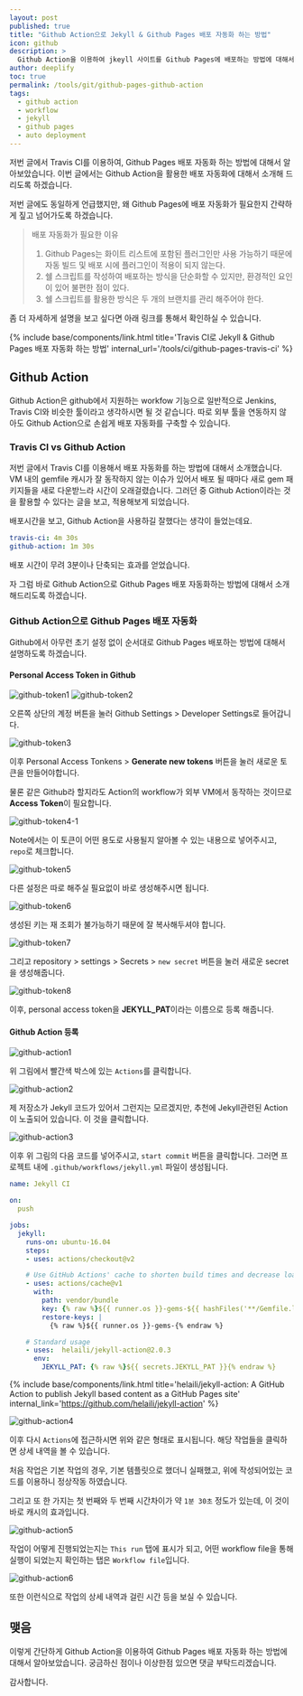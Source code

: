 ```yaml
---
layout: post
published: true
title: "Github Action으로 Jekyll & Github Pages 배포 자동화 하는 방법"
icon: github
description: >
  Github Action을 이용하여 jkeyll 사이트를 Github Pages에 배포하는 방법에 대해서 소개해드립니다.
author: deeplify
toc: true
permalink: /tools/git/github-pages-github-action
tags:
  - github action
  - workflow
  - jekyll
  - github pages
  - auto deployment
---
```


저번 글에서 Travis CI를 이용하여, Github Pages 배포 자동화 하는 방법에 대해서 알아보았습니다. 이번 글에서는 Github Action을 활용한 배포 자동화에 대해서 소개해 드리도록 하겠습니다.

저번 글에도 동일하게 언급했지만, 왜 Github Pages에 배포 자동화가 필요한지 간략하게 짚고 넘어가도록 하겠습니다.

> 배포 자동화가 필요한 이유
> 1. Github Pages는 화이트 리스트에 포함된 플러그인만 사용 가능하기 때문에 자동 빌드 및 배포 시에 플러그인이 적용이 되지 않는다.
> 2. 쉘 스크립트를 작성하여 배포하는 방식을 단순화할 수 있지만, 환경적인 요인이 있어 불편한 점이 있다.
> 3. 쉘 스크립트를 활용한 방식은 두 개의 브랜치를 관리 해주어야 한다.

좀 더 자세하게 설명을 보고 싶다면 아래 링크를 통해서 확인하실 수 있습니다.

{% include base/components/link.html title='Travis CI로 Jekyll & Github Pages 배포 자동화 하는 방법' internal_url='/tools/ci/github-pages-travis-ci' %}

## Github Action

Github Action은 github에서 지원하는 workfow 기능으로 일반적으로 Jenkins, Travis CI와 비슷한 툴이라고 생각하시면 될 것 같습니다. 따로 외부 툴을 연동하지 않아도 Github Action으로 손쉽게 배포 자동화를 구축할 수 있습니다.

### Travis CI vs Github Action

저번 글에서 Travis CI를 이용해서 배포 자동화를 하는 방법에 대해서 소개했습니다. VM 내의 gemfile 캐시가 잘 동작하지 않는 이슈가 있어서 배포 될 때마다 새로 gem 패키지들을 새로 다운받느라 시간이 오래걸렸습니다. 그러던 중 Github Action이라는 것을 활용할 수 있다는 글을 보고, 적용해보게 되었습니다.

배포시간을 보고, Github Action을 사용하길 잘했다는 생각이 들었는데요.

```yml
travis-ci: 4m 30s
github-action: 1m 30s
```

배포 시간이 무려 3분이나 단축되는 효과를 얻었습니다.

자 그럼 바로 Github Action으로 Github Pages 배포 자동화하는 방법에 대해서 소개해드리도록 하겠습니다.

### Github Action으로 Github Pages 배포 자동화

Github에서 아무런 초기 설정 없이 순서대로 Github Pages 배포하는 방법에 대해서 설명하도록 하겠습니다.

#### Personal Access Token in Github

![github-token1](/assets/images/github-token1.png)
![github-token2](/assets/images/github-token2.png)

오른쪽 상단의 계정 버튼을 눌러 Github  Settings > Developer Settings로 들어갑니다.

![github-token3](/assets/images/github-token3.png)

이후 Personal Access Tonkens > **Generate new tokens** 버튼을 눌러 새로운 토큰을 만들어야합니다.

물론 같은 Github라 할지라도 Action의 workflow가 외부 VM에서 동작하는 것이므로 **Access Token**이 필요합니다.

![github-token4-1](/assets/images/github-token4-1.png)

Note에서는 이 토큰이 어떤 용도로 사용될지 알아볼 수 있는 내용으로 넣어주시고, `repo`로 체크합니다.

![github-token5](/assets/images/github-token5.png)

다른 설정은 따로 해주실 필요없이 바로 생성해주시면 됩니다.

![github-token6](/assets/images/github-token6.png)

생성된 키는 재 조회가 불가능하기 때문에 잘 복사해두셔야 합니다.

![github-token7](/assets/images/github-token7.png)

그리고 repository > settings > Secrets > `new secret` 버튼을 눌러 새로운 secret을 생성해줍니다.

![github-token8](/assets/images/github-token8.png)

이후, personal access token을 **JEKYLL_PAT**이라는 이름으로 등록 해줍니다.

#### Github Action 등록

![github-action1](/assets/images/github-action1.png)

위 그림에서 빨간색 박스에 있는 `Actions`를 클릭합니다.

![github-action2](/assets/images/github-action2.png)

제 저장소가 Jekyll 코드가 있어서 그런지는 모르겠지만, 추천에 Jekyll관련된 Action이 노출되어 있습니다. 이 것을 클릭합니다.

![github-action3](/assets/images/github-action3.png)

이후 위 그림의 다음 코드를 넣어주시고, `start commit` 버튼을 클릭합니다. 그러면 프로젝트 내에 `.github/workflows/jekyll.yml` 파일이 생성됩니다.

```yml
name: Jekyll CI

on:
  push

jobs:
  jekyll:
    runs-on: ubuntu-16.04
    steps:
    - uses: actions/checkout@v2

    # Use GitHub Actions' cache to shorten build times and decrease load on servers
    - uses: actions/cache@v1
      with:
        path: vendor/bundle
        key: {% raw %}${{ runner.os }}-gems-${{ hashFiles('**/Gemfile.lock') }}{% endraw %}
        restore-keys: |
          {% raw %}${{ runner.os }}-gems-{% endraw %}

    # Standard usage
    - uses:  helaili/jekyll-action@2.0.3
      env:
        JEKYLL_PAT: {% raw %}${{ secrets.JEKYLL_PAT }}{% endraw %}
```

{% include base/components/link.html title='helaili/jekyll-action: A GitHub Action to publish Jekyll based content as a GitHub Pages site' internal_link='https://github.com/helaili/jekyll-action' %}

![github-action4](/assets/images/github-action4.png)

이후 다시 `Actions`에 접근하시면 위와 같은 형태로 표시됩니다. 해당 작업들을 클릭하면 상세 내역을 볼 수 있습니다.

처음 작업은 기본 작업의 경우, 기본 템플릿으로 했더니 실패했고, 위에 작성되어있는 코드를 이용하니 정상작동 하였습니다.

그리고 또 한 가지는 첫 번째와 두 번째 시간차이가 약 `1분 30초` 정도가 있는데, 이 것이 바로 캐시의 효과입니다.

![github-action5](/assets/images/github-action5.png)

작업이 어떻게 진행되었는지는 `This run` 탭에 표시가 되고, 어떤 workflow file을 통해 실행이 되었는지 확인하는 탭은 `Workflow file`입니다.

![github-action6](/assets/images/github-action6.png)

또한 이런식으로 작업의 상세 내역과 걸린 시간 등을 보실 수 있습니다.

## 맺음

이렇게 간단하게 Github Action을 이용하여 Github Pages 배포 자동화 하는 방법에 대해서 알아보았습니다.
궁금하신 점이나 이상한점 있으면 댓글 부탁드리겠습니다.

감사합니다.
